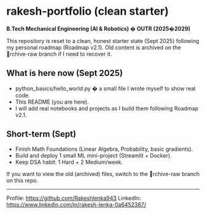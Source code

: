 # rakesh-portfolio (clean starter)
**B.Tech Mechanical Engineering (AI & Robotics) � OUTR (2025�2029)**

This repository is reset to a clean, honest starter state (Sept 2025) following my personal roadmap (Roadmap v2.1). Old content is archived on the rchive-raw branch if I need to recover it.

## What is here now (Sept 2025)
- python_basics/hello_world.py � a small file I wrote myself to show real code.
- This README (you are here).
- I will add real notebooks and projects as I build them following Roadmap v2.1.

## Short-term (Sept)
- Finish Math Foundations (Linear Algebra, Probability, basic gradients).
- Build and deploy 1 small ML mini-project (Streamlit + Docker).
- Keep DSA habit: 1 Hard + 2 Medium/week.

If you want to view the old (archived) files, switch to the rchive-raw branch on this repo.

---

Profile: https://github.com/Rakeshlenka943
LinkedIn: https://www.linkedin.com/in/rakesh-lenka-0a6452387/
